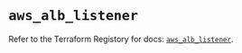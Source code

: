 # `aws_alb_listener`

Refer to the Terraform Registory for docs: [`aws_alb_listener`](https://registry.terraform.io/providers/hashicorp/aws/5.24.0/docs/resources/alb_listener).
